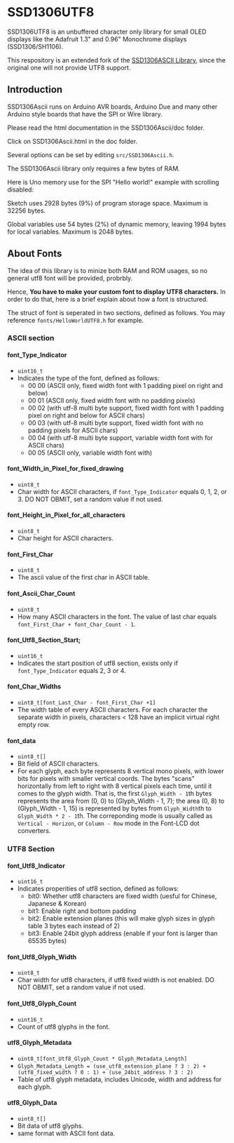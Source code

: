 # SSD1306UTF8

SSD1306UTF8 is an unbuffered character only library for small OLED displays like the Adafruit 1.3" and 0.96" Monochrome displays (SSD1306/SH1106).

This respository is an extended fork of the [SSD1306ASCII Library](https://github.com/greiman/SSD1306Ascii), since the original one will not provide UTF8 support.

## Introduction

SSD1306Ascii runs on Arduino AVR boards, Arduino Due and many other
Arduino style boards that have the SPI or Wire library.

Please read the html documentation in the SSD1306Ascii/doc folder.

Click on SSD1306Ascii.html in the doc folder.

Several options can be set by editing `src/SSD1306Ascii.h`.

The SSD1306Ascii library only requires a few bytes of RAM.

Here is Uno memory use for the SPI "Hello world!" example with
scrolling disabled:

Sketch uses 2928 bytes (9%) of program storage space. Maximum is 32256 bytes.

Global variables use 54 bytes (2%) of dynamic memory, leaving 1994 bytes for local variables. Maximum is 2048 bytes.

## About Fonts
The idea of this library is to minize both RAM and ROM usages, so no general utf8 font will be provided, probrbly. 

Hence, **You have to make your custom font to display UTF8 characters.** In order to do that, here is a brief explain about how a font is structured. 

The struct of font is seperated in two sections, defined as follows. You may reference `fonts/HelloWorldUTF8.h` for example.
### ASCII section
#### font_Type_Indicator
- `uint16_t`
- Indicates the type of the font, defined as follows:
  * 00 00 (ASCII only, fixed width font with 1 padding pixel on right and below)
  * 00 01 (ASCII only, fixed width font with no padding pixels) 
  * 00 02 (with utf-8 multi byte support, fixed width font with 1 padding pixel on right and below for ASCII chars) 
  * 00 03 (with utf-8 multi byte support, fixed width font with no padding pixels for ASCII chars) 
  * 00 04 (with utf-8 multi byte support, variable width font with for ASCII chars)
  * 00 05 (ASCII only, variable width font with)

#### font_Width_in_Pixel_for_fixed_drawing
- `uint8_t`
- Char width for ASCII characters, if `font_Type_Indicator` equals 0, 1, 2, or 3. DO NOT OBMIT, set a random value if not used.

#### font_Height_in_Pixel_for_all_characters
- `uint8_t`
- Char height for ASCII characters.

#### font_First_Char
- `uint8_t`
- The ascii value of the first char in ASCII table.

#### font_Ascii_Char_Count
- `uint8_t`
- How many ASCII characters in the font. The value of last char equals `font_First_Char + font_Char_Count - 1`.

#### font_Utf8_Section_Start;
- `uint16_t`
- Indicates the start position of utf8 section, exists only if `font_Type_Indicator` equals 2, 3 or 4.

#### font_Char_Widths
- `uint8_t[font_Last_Char - font_First_Char +1]`
- The width table of every ASCII characters. For each character the separate width in pixels, characters < 128 have an implicit virtual right empty row.

#### font_data
- `uint8_t[]`
-  Bit field of ASCII characters.
-  For each glyph, each byte represents 8 vertical mono pixels, with lower bits for pixels with smaller vertical coords. The bytes "scans" horizontally from left to right with 8 vertical pixels each time, until it comes to the glyph width. That is, the first `Glyph_Width - 1`th bytes represents the area from (0, 0) to (Glyph_Width - 1, 7); the area (0, 8) to (Glyph_Width - 1, 15) is represented by bytes from `Glyph_Width`th to `Glyph_Width * 2 - 1`th. The correponding mode is usually called as `Vertical - Horizon`, or `Column - Row` mode in the Font-LCD dot converters.

### UTF8 Section
#### font_Utf8_Indicator
- `uint16_t`
- Indicates properities of utf8 section, defined as follows:
  * bit0: Whether utf8 characters are fixed width (uesful for Chinese, Japanese & Korean)
  * bit1: Enable right and bottom padding
  * bit2: Enable extension planes (this will make glyph sizes in glyph table 3 bytes each instead of 2)
  * bit3: Enable 24bit glyph address (enable if your font is larger than 65535 bytes)
#### font_Utf8_Glyph_Width
- `uint8_t`
- Char width for utf8 characters, if utf8 fixed width is not enabled. DO NOT OBMIT, set a random value if not used.
#### font_Utf8_Glyph_Count
- `uint16_t`
- Count of utf8 glyphs in the font.
#### utf8_Glyph_Metadata
- `uint8_t[font_Utf8_Glyph_Count * Glyph_Metadata_Length]`
- `Glyph_Metadata_Length = (use_utf8_extension_plane ? 3 : 2) + (utf8_fixed_width ? 0 : 1) + (use_24bit_address ? 3 : 2)`
- Table of utf8 glyph metadata, includes Unicode, width and address for each glyph.

#### utf8_Glyph_Data
- `uint8_t[]`
- Bit data of utf8 glyphs. 
- same format with ASCII font data.
